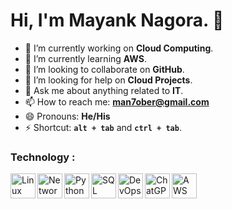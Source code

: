 # Hi, I'm Mayank Nagora. 👋

- 🔭 I’m currently working on <strong>Cloud Computing</strong>.
- 🌱 I’m currently learning <strong>AWS</strong>.
- 👯 I’m looking to collaborate on <strong>GitHub</strong>.
- 🤔 I’m looking for help on <strong>Cloud Projects</strong>.
- 💬 Ask me about anything related to <strong>IT</strong>.
- 📫 How to reach me: <strong>[man7ober@gmail.com](mailto:man7ober@gmail.com)</strong>
- 😄 Pronouns: <strong>He/His</strong>
- ⚡ Shortcut: <code><strong>alt + tab</strong></code> and <code><strong>ctrl + tab</strong></code>.

### Technology :
<img align="left" alt="Linux" width="40px" src="https://cdn-icons-png.freepik.com/512/15465/15465695.png?ga=GA1.1.482715163.1719123291" />
<img align="left" alt="Networking" width="40px" src="https://cdn-icons-png.freepik.com/512/15599/15599107.png" />
<img align="left" alt="Python" width="40px" src="https://cdn-icons-png.freepik.com/512/381/381702.png?ga=GA1.1.482715163.1719123291" />
<img align="left" alt="SQL" width="40px" src="https://cdn-icons-png.freepik.com/512/4248/4248340.png?ga=GA1.1.482715163.1719123291" />
<img align="left" alt="DevOps" width="40px" src="https://cdn-icons-png.freepik.com/512/5687/5687273.png" />
<img align="left" alt="ChatGPT" width="40px" src="https://cdn-icons-png.freepik.com/512/5278/5278402.png?ga=GA1.1.482715163.1719123291" />
<img align="left" alt="AWS" width="40px" src="https://cdn-icons-png.freepik.com/512/8774/8774484.png?ga=GA1.1.482715163.1719123291" />
